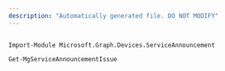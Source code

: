 ```yaml
---
description: "Automatically generated file. DO NOT MODIFY"
---
```


```powershellv2

Import-Module Microsoft.Graph.Devices.ServiceAnnouncement

Get-MgServiceAnnouncementIssue

```